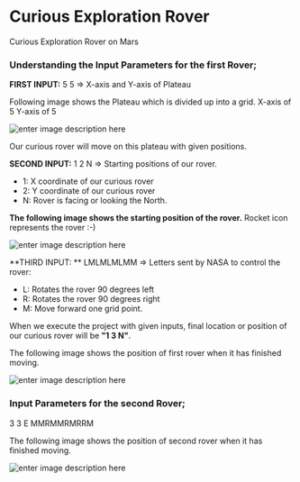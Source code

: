 # Curious Exploration Rover
Curious Exploration Rover on Mars

### Understanding the Input Parameters for the first Rover;

**FIRST INPUT:** 5 5 => X-axis and Y-axis of Plateau

Following image shows the Plateau which is divided up into a grid. 
X-axis of 5
Y-axis of 5 

![enter image description here](https://drive.google.com/uc?export=download&id=1n8kRgjZGxfPgzbu58ZZKh3Cn3UdgWQzR)

Our curious rover will move on this plateau with given positions. 

**SECOND INPUT:** 1 2 N => Starting positions of our rover.
- 1: X coordinate of our curious rover
- 2: Y coordinate of our curious rover
- N: Rover is facing or looking the North.

**The following image shows the starting position of the rover.** Rocket icon represents the rover :-)

![enter image description here](https://drive.google.com/uc?export=download&id=1Gp8hpXfnqof3ZpjeV2owa_i7BrpYj-ib)

**THIRD INPUT: ** LMLMLMLMM => Letters sent by NASA to control the rover:
- L: Rotates the rover 90 degrees left
- R: Rotates the rover 90 degrees right
- M: Move forward one grid point.

When we execute the project with given inputs, final location or position of our curious rover will be **"1 3 N"**.

The following image shows the position of first rover when it has finished moving.

![enter image description here](https://drive.google.com/uc?export=download&id=1k4lIW3tk-Eo0iFeX2nkgP6NT0xl5jwMZ)

### Input Parameters for the second Rover;
3 3 E
MMRMMRMRRM

The following image shows the position of second rover when it has finished moving.

![enter image description here](https://drive.google.com/uc?export=download&id=11sAglmpgrnb6TAO_EYNraiFD9ONnoA8S)




